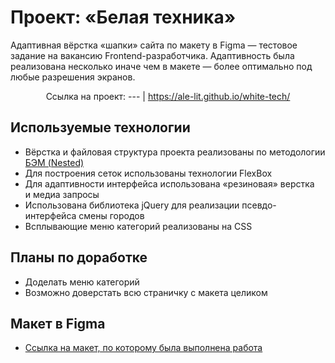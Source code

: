 # Проект: «Белая техника»

Адаптивная вёрстка &laquo;шапки&raquo; сайта по&nbsp;макету в&nbsp;Figma&nbsp;&mdash; тестовое задание на&nbsp;вакансию Frontend-разработчика. Адаптивность была реализована несколько иначе чем в&nbsp;макете&nbsp;&mdash; более оптимально под любые разрешения экранов.

<div align="center">

Ссылка на&nbsp;проект:
--- |
https://ale-lit.github.io/white-tech/

</div>

## Используемые технологии
* Вёрстка и&nbsp;файловая структура проекта реализованы по&nbsp;методологии [БЭМ (Nested)](https://ru.bem.info/methodology/filestructure/#nested)
* Для построения сеток использованы технологии FlexBox
* Для адаптивности интерфейса использована &laquo;резиновая&raquo; верстка и&nbsp;медиа запросы
* Использована библиотека jQuery для реализации псевдо-интерфейса смены городов
* Всплывающие меню категорий реализованы на&nbsp;CSS

## Планы по доработке
* Доделать меню категорий
* Возможно доверстать всю страничку с&nbsp;макета целиком

## Макет в Figma
- [Ссылка на&nbsp;макет, по&nbsp;которому была выполнена работа](https://www.figma.com/file/tCEepLvS7jlI2NdziUlzug/Тестовое-задание-на-позицию-Junior-Вэб-разработчик?node-id=0%3A1)